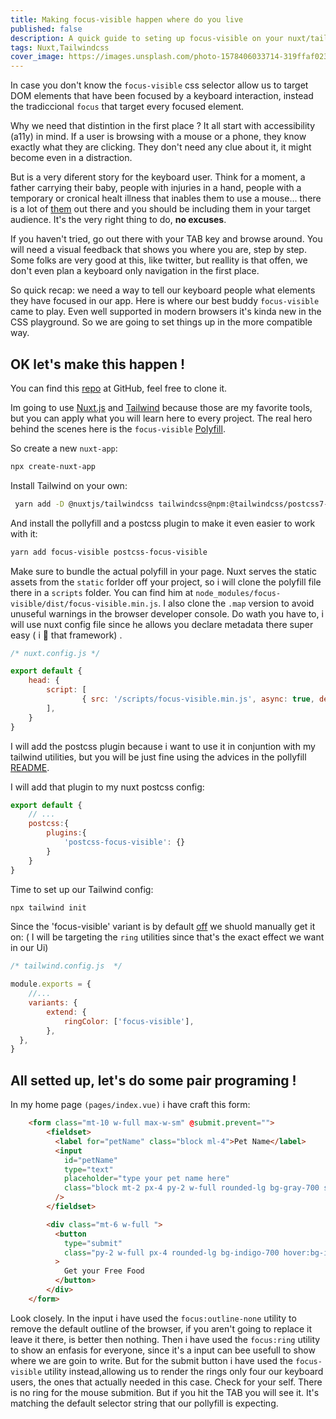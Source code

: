 ```yaml
---
title: Making focus-visible happen where do you live
published: false
description: A quick guide to seting up focus-visible on your nuxt/tailwind projects
tags: Nuxt,Tailwindcss
cover_image: https://images.unsplash.com/photo-1578406033714-319ffaf023eb
---
```


In case you don't know  the `focus-visible` css selector allow us to target DOM elements that have been focused by a keyboard interaction, instead the tradiccional `focus` that target every focused element.

Why we  need that distintion in the first place ?
It all start with  accessibility (a11y) in  mind. If a user is browsing with a mouse or a phone, they know exactly what they are clicking. They don't need any clue about it, it might become even in a distraction.

But is a very diferent story for the keyboard user. Think for a moment, a father carrying their baby, people with injuries in a hand, people with a temporary or cronical healt illness that inables them to use a mouse... there is a lot of [them](https://www.interactiveaccessibility.com/accessibility-statistics) out there  and you should be including them in your target audience. It's the very right thing to do, **no excuses**.

If you haven't tried, go out there with your TAB key and browse around. You will need a visual feedback that shows you where you are, step by step. Some folks are very good at this, like twitter, but reallity is that offen, we don't even plan a keyboard only navigation in the first place.

So quick recap: we need a way to tell our keyboard people what elements they have focused in our app. Here is where our best buddy `focus-visible` came to play. Even well supported in modern browsers it's kinda new in the CSS playground. So we are going to set things up in the more compatible way.

## OK  let's make this happen !

You can find this [repo](#https://github.com/d4g0/focus-visible-sample) at GitHub, feel free to clone it.

Im going to use [Nuxt.js](https://nuxtjs.org/) and [Tailwind](https://tailwindcss.com/) because those are my favorite tools, but you can apply what you will learn here to every project. The real hero behind the scenes here is the `focus-visible` [Polyfill](https://github.com/WICG/focus-visible).

So create a new `nuxt-app`:
```bash
npx create-nuxt-app
```

Install Tailwind  on your own:
```bash
 yarn add -D @nuxtjs/tailwindcss tailwindcss@npm:@tailwindcss/postcss7-compat @tailwindcss/postcss7-compat postcss@^7 autoprefixer@^9
```

And install the pollyfill and a postcss plugin to make it even easier to work with it:
```bash
yarn add focus-visible postcss-focus-visible
```

Make sure to bundle the actual polyfill in your page. 
Nuxt  serves the static assets from the `static` forlder off your project, 
so i will clone the polyfill file there in a `scripts` folder. 
You can find him at `node_modules/focus-visible/dist/focus-visible.min.js`. 
I also clone the `.map` version to avoid unuseful warnings in the browser 
developer console.
Do wath you have to,  i will use nuxt config file since he allows you declare 
metadata there super easy ( i 💚️ that framework) .

```js
/* nuxt.config.js */

export default {
    head: {
        script: [
                { src: '/scripts/focus-visible.min.js', async: true, defer: true }
        ],
    }
}
```

I will add the postcss plugin because i want to use it in conjuntion with my tailwind utilities, but you will be just fine using the advices in the pollyfill [README](https://github.com/WICG/focus-visible).

I will add that plugin to my nuxt postcss config:

```js
export default {
    // ...
    postcss:{
        plugins:{
            'postcss-focus-visible': {}
        }
    }
}
```



Time to set up our Tailwind config:
```bash
npx tailwind init
```


Since the 'focus-visible' variant is by default [off](https://tailwindcss.com/docs/hover-focus-and-other-states) we shuold manually get it on:
( I will be targeting the `ring` utilities since that's the exact effect we want in our Ui)

```js
/* tailwind.config.js  */

module.exports = {
    //...
    variants: {
        extend: {
            ringColor: ['focus-visible'],
        },
  },
}

```

## All setted up, let's do some pair programing !

In my home page `(pages/index.vue)` i have craft this form:

```html
    <form class="mt-10 w-full max-w-sm" @submit.prevent="">
        <fieldset>
          <label for="petName" class="block ml-4">Pet Name</label>
          <input
            id="petName"
            type="text"
            placeholder="type your pet name here"
            class="block mt-2 px-4 py-2 w-full rounded-lg bg-gray-700 shadow-md focus:outline-none  focus:ring-2 focus:ring-indigo-600"
          />
        </fieldset>

        <div class="mt-6 w-full ">
          <button
            type="submit"
            class="py-2 w-full px-4 rounded-lg bg-indigo-700 hover:bg-indigo-800 shadow-lg focus:outline-none focus-visible:ring-2 focus-visible:ring-indigo-400"
          >
            Get your Free Food
          </button>
        </div>
    </form>

```

Look closely. 
In the input i have used the `focus:outline-none` utility to remove the default outline of the browser, if you aren't going to replace it leave it there, is better then nothing. Then i have used the `focus:ring` utility to show an enfasis for everyone, since it's a input can bee usefull to show where we are goin to write.
But for the submit button i have used the `focus-visible` utility instead,allowing us to render the rings only four our keyboard users, the ones that actually needed in this case. Check for your self. There is no ring for the mouse submition. But if you hit the TAB you will see it. It's matching the default selector string that our pollyfill is expecting.